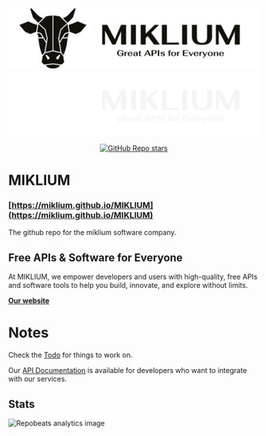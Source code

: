 ![](https://raw.githubusercontent.com/MIKLIUM/MIKLIUM/refs/heads/main/webpage/assets/Logo_Header_Dark.png#gh-light-mode-only)
![](https://raw.githubusercontent.com/MIKLIUM/MIKLIUM/refs/heads/main/webpage/assets/Logo_Header_Light.png#gh-dark-mode-only)

<div align= "center">
  <a href="https://github.com/MIKLIUM/MIKLIUM/stargazers"><img alt="GitHub Repo stars" src="https://img.shields.io/github/stars/MIKLIUM/MIKLIUM"></a>
</div>

# MIKLIUM

### [https://miklium.github.io/MIKLIUM](https://miklium.github.io/MIKLIUM)

The github repo for the miklium software company.

## Free APIs & Software for Everyone

At MIKLIUM, we empower developers and users with high-quality, free APIs and software tools to help you build, innovate, and explore without limits.

**[Our website](https://miklium.github.io/MIKLIUM/)**

# Notes

Check the [Todo](TODO.md) for things to work on.

Our [API Documentation](APIDOCS.md) is available for developers who want to integrate with our services.

## Stats

![](https://repobeats.axiom.co/api/embed/c42a15b5310e14cdf02106d3e2bea022b0c39cc3.svg "Repobeats analytics image")
